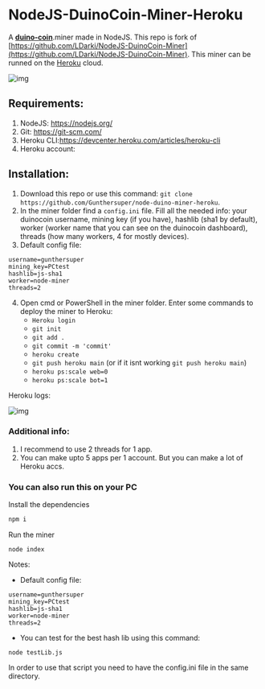# NodeJS-DuinoCoin-Miner-Heroku
A **[duino-coin](https://duinocoin.com/)**.miner made in NodeJS. This repo is fork of [https://github.com/LDarki/NodeJS-DuinoCoin-Miner](https://github.com/LDarki/NodeJS-DuinoCoin-Miner). This miner can be runned on the [Heroku](https://heroku.com/) cloud.

![img](https://i.imgur.com/B8Sxi6p.png)

## Requirements:

1. NodeJS: https://nodejs.org/
2. Git: https://git-scm.com/
3. Heroku CLI:https://devcenter.heroku.com/articles/heroku-cli
4. Heroku account: 

## Installation:

1. Download this repo or use this command: `git clone https://github.com/Gunthersuper/node-duino-miner-heroku`.
2. In the miner folder find a `config.ini` file. Fill all the needed info: your duinocoin username, mining key (if you have), hashlib (sha1 by default), worker (worker name that you can see on the duinocoin dashboard), threads (how many workers, 4 for mostly devices).
3. Default config file:
```
username=gunthersuper
mining_key=PCtest
hashlib=js-sha1
worker=node-miner
threads=2
```
4. Open cmd or PowerShell in the miner folder. Enter some commands to deploy the miner to Heroku:
   - `Heroku login`
   - `git init`
   - `git add .`
   - `git commit -m 'commit'`
   - `heroku create`
   - `git push heroku main` (or if it isnt working `git push heroku main`)
   - `heroku ps:scale web=0`
   - `heroku ps:scale bot=1`

Heroku logs:

![img](https://i.imgur.com/2u8Hikf.png)

### Additional info:
1. I recommend to use 2 threads for 1 app.
2. You can make upto 5 apps per 1 account. But you can make a lot of Heroku accs.

### You can also run this on your PC

Install the dependencies
```bash
npm i
```

Run the miner
```
node index
```

Notes:

- Default config file:
```
username=gunthersuper
mining_key=PCtest
hashlib=js-sha1
worker=node-miner
threads=2
```

- You can test for the best hash lib using this command:
```
node testLib.js
```
In order to use that script you need to have the config.ini file in the same directory.
